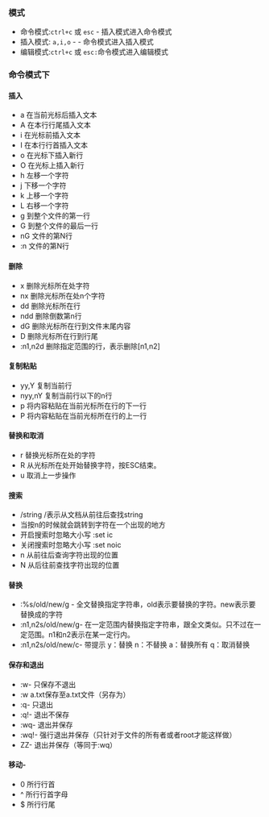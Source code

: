 
### 模式
- 命令模式:`ctrl+c` 或 `esc` - 插入模式进入命令模式
- 插入模式: `a,i,o` - - 命令模式进入插入模式
- 编辑模式:`ctrl+c` 或 `esc:`命令模式进入编辑模式

### 命令模式下

#### 插入
- a 在当前光标后插入文本
- A 在本行行尾插入文本
- i 在光标前插入文本
- I 在本行行首插入文本
- o 在光标下插入新行
- O 在光标上插入新行
- h 左移一个字符
- j 下移一个字符
- k 上移一个字符
- L 右移一个字符
- g 到整个文件的第一行
- G 到整个文件的最后一行
- nG 文件的第N行   
- :n 文件的第N行

#### 删除
- x 删除光标所在处字符
- nx 删除光标所在处n个字符
- dd 删除光标所在行
- ndd 删除倒数第n行
- dG 删除光标所在行到文件末尾内容
- D 删除光标所在行到行尾
- :n1,n2d 删除指定范围的行，表示删除[n1,n2]

#### 复制粘贴
- yy,Y 复制当前行
- nyy,nY 复制当前行以下的n行
- p 将内容粘贴在当前光标所在行的下一行
- P 将内容粘贴在当前光标所在行的上一行

#### 替换和取消
- r 替换光标所在处的字符
- R 从光标所在处开始替换字符，按ESC结束。
- u 取消上一步操作

#### 搜索
- /string /表示从文档从前往后查找string 
- 当按n的时候就会跳转到字符在一个出现的地方
- 开启搜索时忽略大小写 :set ic
- 关闭搜索时忽略大小写 :set noic
- n 从前往后查询字符出现的位置
- N 从后往前查找字符出现的位置

#### 替换
- :%s/old/new/g - 全文替换指定字符串，old表示要替换的字符。new表示要替换成的字符
- :n1,n2s/old/new/g- 在一定范围内替换指定字符串，跟全文类似。只不过在一定范围。n1和n2表示在某一定行内。
- :n1,n2s/old/new/c- 带提示 y：替换 n：不替换 a：替换所有 q：取消替换

#### 保存和退出
- :w- 只保存不退出
- :w a.txt保存至a.txt文件（另存为）
- :q- 只退出
- :q!- 退出不保存
- :wq- 退出并保存
- :wq!- 强行退出并保存（只针对于文件的所有者或者root才能这样做）
- ZZ- 退出并保存（等同于:wq）

#### 移动- 
- 0 所行行首
- ^ 所行行首字母
- $ 所行行尾
